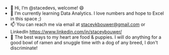 - 👋 Hi, I’m @stacedevs, welcome! 😄
- 🌱 I’m currently learning Data Analytics. I love numbers and hope to Excel in this space ;)
- 📫 You can reach me via email at staceykbouwer@gmail.com or LinkedIn https://www.linkedin.com/in/staceybouwer/
- 💝 The best ways to my heart are food & puppies. I will do anything for a good bowl of ramen and snuggle time with a dog of any breed, I don't discriminate! 

<!---
stacedevs/stacedevs is a ✨ special ✨ repository because its `README.md` (this file) appears on your GitHub profile.
You can click the Preview link to take a look at your changes.
--->
